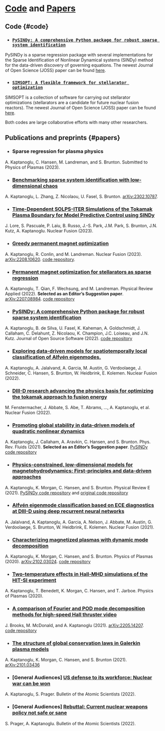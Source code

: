 # [Code](#code) and [Papers](#papers)

## Code {#code}

* ### [`PySINDy: A comprehensive Python package for robust sparse system identification`](https://github.com/dynamicslab/pysindy)
PySINDy is a sparse regression package with several implementations for the Sparse Identification of Nonlinear Dynamical systems (SINDy) method for the data-driven discovery of governing equations. The newest Journal of Open Science (JOSS) paper can be found [here](https://doi.org/10.21105/joss.03994).

* ### [`SIMSOPT: A flexible framework for stellarator optimization`](https://github.com/hiddenSymmetries/simsopt)
SIMSOPT is a collection of software for carrying out stellarator optimizations (stellarators are a candidate for future nuclear fusion reactors). The newest Journal of Open Science (JOSS) paper can be found [here](https://doi.org/10.21105/joss.03525).

Both codes are large collaborative efforts with many other researchers.

## Publications and preprints {#papers}

* ### Sparse regression for plasma physics
A. Kaptanoglu, C. Hansen, M. Landreman, and S. Brunton. Submitted to Physics of Plasmas (2023).

* ### [Benchmarking sparse system identification with low-dimensional chaos](https://arxiv.org/abs/2302.10787)
A. Kaptanoglu, L. Zhang, Z. Nicolaou, U. Fasel, S. Brunton. [arXiv:2302.10787](https://arxiv.org/abs/2302.10787).

* ### [Time-Dependent SOLPS-ITER Simulations of the Tokamak Plasma Boundary for Model Predictive Control using SINDy](https://iopscience.iop.org/article/10.1088/1741-4326/acbe0e/meta)
J. Lore, S. Pascuale, P. Laiu, B. Russo, J.-S. Park, J.M. Park, S. Brunton, J.N. Kutz, A. Kaptanoglu. Nuclear Fusion (2023).

* ### [Greedy permanent magnet optimization](https://iopscience.iop.org/article/10.1088/1741-4326/acb4a9/)
A. Kaptanoglu, R. Conlin, and M. Landreman. Nuclear Fusion (2023).
[arXiv:2208.10620](https://arxiv.org/abs/2208.10620). 
[code repository](https://github.com/hiddenSymmetries/simsopt/tree/permanent_magnets).

* ### [Permanent magnet optimization for stellarators as sparse regression](https://journals.aps.org/prapplied/abstract/10.1103/PhysRevApplied.18.044006)
A. Kaptanoglu, T. Qian, F. Wechsung, and M. Landreman. Physical Review Applied (2022). <b>Selected as an Editor’s Suggestion paper</b>. [arXiv:2207.08984](https://arxiv.org/abs/2207.08984).
[code repository](https://github.com/hiddenSymmetries/simsopt/tree/permanent_magnets)

* ### [PySINDy: A comprehensive Python package for robust sparse system identification](https://doi.org/10.21105/joss.03994)
A. Kaptanoglu, B. de Silva, U. Fasel, K. Kaheman, A. Goldschmidt, J. Callaham, C. Delahunt, Z. Nicolaou, K. Champion, J.C. Loiseau, and J.N. Kutz. Journal of Open Source Software (2022).
[code repository](https://github.com/dynamicslab/pysindy)

* ### [Exploring data-driven models for spatiotemporally local classification of Alfvén eigenmodes.](https://iopscience.iop.org/article/10.1088/1741-4326/ac8a03/meta?casa_token=SROyDh6MC0oAAAAA:K9gesgJpLlJO2STVTZH3pyEVgNJwakhF6Pl_rQkpI-1K2pZDyFfGmlIZEJa83SLPUfjw4Hk9FA)
A. Kaptanoglu, A. Jalalvand, A. Garcia, M. Austin, G. Verdoolaege, J. Schneider, C. Hansen, S. Brunton, W. Heidbrink, E. Kolemen. Nuclear Fusion (2022).

* ### [DIII-D research advancing the physics basis for optimizing the tokamak approach to fusion energy](https://iopscience.iop.org/article/10.1088/1741-4326/ac2ff2/meta)
M. Fenstermacher, J. Abbate, S. Abe, T. Abrams, ..., A. Kaptanoglu, et al. Nuclear Fusion (2022).

* ### [Promoting  global  stability  in  data-driven  models  of quadratic nonlinear dynamics](https://journals.aps.org/prfluids/abstract/10.1103/PhysRevFluids.6.094401)
A. Kaptanoglu, J. Callaham, A. Aravkin, C. Hansen, and S. Brunton. Phys. Rev. Fluids (2021). <b>Selected as an Editor’s Suggestion paper</b>.
[PySINDy code repository](https://github.com/dynamicslab/pysindy)

* ### [Physics-constrained, low-dimensional models for magnetohydrodynamics: First-principles and data-driven approaches](https://journals.aps.org/pre/abstract/10.1103/PhysRevE.104.015206)
A. Kaptanoglu, K. Morgan, C. Hansen, and S. Brunton. Physical Review E (2021).
[PySINDy code repository](https://github.com/dynamicslab/pysindy) and [original code repository](https://github.com/akaptano/POD-Galerkin_MHD)

* ### [Alfvén eigenmode classification based on ECE diagnostics at DIII-D using deep recurrent neural networks](https://iopscience.iop.org/article/10.1088/1741-4326/ac3be7/meta)
A. Jalalvand, A. Kaptanoglu, A. Garcia, A. Nelson, J. Abbate, M. Austin, G. Verdoolaege, S. Brunton, W. Heidbrink, E. Kolemen. Nuclear Fusion (2021).

* ### [Characterizing magnetized plasmas with dynamic mode decomposition](https://aip.scitation.org/doi/full/10.1063/1.5138932)
A. Kaptanoglu, K. Morgan, C. Hansen, and S. Brunton. Physics of Plasmas (2020). [arXiv:2102.03024](https://arxiv.org/abs/2102.03024).
[code repository](https://github.com/akaptano/PlasmaPhysics_DMD)

* ### [Two-temperature effects in Hall-MHD simulations of the HIT-SI experiment](https://aip.scitation.org/doi/full/10.1063/5.0006311)
A. Kaptanoglu, T. Benedett, K. Morgan, C. Hansen, and T. Jarboe. Physics of Plasmas (2020).

* ### [A comparison of Fourier and POD mode decomposition methods for high-speed Hall thruster video](https://arxiv.org/abs/2205.14207)
J. Brooks, M. McDonald, and A. Kaptanoglu (2021). [arXiv:2205.14207](https://arxiv.org/abs/2205.14207).
<br>
[code repository](https://zenodo.org/record/5150716#.YyOAdi-B30o)

* ### [The structure of global conservation laws in Galerkin plasma models](https://arxiv.org/abs/2101.03436)
A. Kaptanoglu, K. Morgan, C. Hansen, and S. Brunton (2021). [arXiv:2101.03436](hhttps://arxiv.org/abs/2101.03436)

* ### [General Audiences] [US defense to its workforce: Nuclear war can be won](https://thebulletin.org/2022/02/us-defense-to-its-workforce-nuclear-war-can-be-won/)
A. Kaptanoglu, S. Prager. Bulletin of the Atomic Scientists (2022).

* ### [General Audiences] [Rebuttal: Current nuclear weapons policy not safe or sane](https://thebulletin.org/2022/05/rebuttal-current-nuclear-weapons-policy-not-safe-or-sane/#post-heading)
S. Prager, A. Kaptanoglu. Bulletin of the Atomic Scientists (2022).
